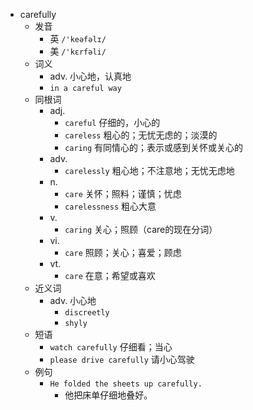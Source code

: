 - carefully
  - 发音
    - 英 `/'keəfəlɪ/`
    - 美 `/'kɛrfəli/`
  - 词义
    - adv. 小心地，认真地
    - `in a careful way`
  - 同根词
    - adj.
      - `careful` 仔细的，小心的
      - `careless` 粗心的；无忧无虑的；淡漠的
      - `caring` 有同情心的；表示或感到关怀或关心的
    - adv.
      - `carelessly` 粗心地；不注意地；无忧无虑地
    - n.
      - `care` 关怀；照料；谨慎；忧虑
      - `carelessness` 粗心大意
    - v.
      - `caring` 关心；照顾（care的现在分词）
    - vi.
      - `care` 照顾；关心；喜爱；顾虑
    - vt.
      - `care` 在意；希望或喜欢
  - 近义词
    - adv. 小心地
      - `discreetly`
      - `shyly`
  - 短语
    - `watch carefully` 仔细看；当心 
    - `please drive carefully` 请小心驾驶 
  - 例句
    - `He folded the sheets up carefully.`
      - 他把床单仔细地叠好。

